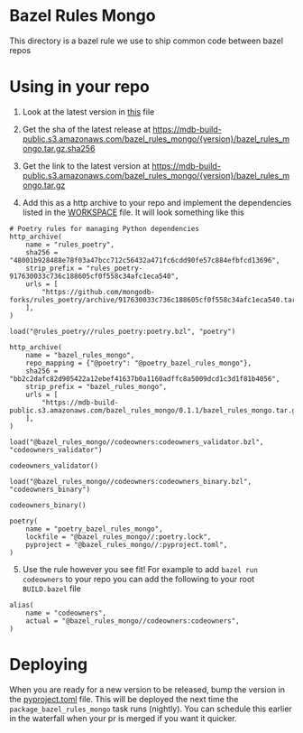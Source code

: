 # Bazel Rules Mongo

This directory is a bazel rule we use to ship common code between bazel repos

# Using in your repo

1. Look at the latest version in [this](https://github.com/mongodb/mongo/blob/master/buildscripts/bazel_rules_mongo/pyproject.toml) file

2. Get the sha of the latest release at https://mdb-build-public.s3.amazonaws.com/bazel_rules_mongo/{version}/bazel_rules_mongo.tar.gz.sha256

3. Get the link to the latest version at https://mdb-build-public.s3.amazonaws.com/bazel_rules_mongo/{version}/bazel_rules_mongo.tar.gz

4. Add this as a http archive to your repo and implement the dependencies listed in the [WORKSPACE](https://github.com/mongodb/mongo/blob/master/buildscripts/bazel_rules_mongo/WORKSPACE.bazel) file. It will look something like this

```
# Poetry rules for managing Python dependencies
http_archive(
    name = "rules_poetry",
    sha256 = "48001b928488e78f03a47bcc712c56432a471fc6cdd90fe57c884efbfcd13696",
    strip_prefix = "rules_poetry-917630033c736c188605cf0f558c34afc1eca540",
    urls = [
        "https://github.com/mongodb-forks/rules_poetry/archive/917630033c736c188605cf0f558c34afc1eca540.tar.gz",
    ],
)

load("@rules_poetry//rules_poetry:poetry.bzl", "poetry")

http_archive(
    name = "bazel_rules_mongo",
    repo_mapping = {"@poetry": "@poetry_bazel_rules_mongo"},
    sha256 = "bb2c2dafc82d905422a12ebef41637b0a1160adffc8a5009dcd1c3d1f81b4056",
    strip_prefix = "bazel_rules_mongo",
    urls = [
        "https://mdb-build-public.s3.amazonaws.com/bazel_rules_mongo/0.1.1/bazel_rules_mongo.tar.gz",
    ],
)

load("@bazel_rules_mongo//codeowners:codeowners_validator.bzl", "codeowners_validator")

codeowners_validator()

load("@bazel_rules_mongo//codeowners:codeowners_binary.bzl", "codeowners_binary")

codeowners_binary()

poetry(
    name = "poetry_bazel_rules_mongo",
    lockfile = "@bazel_rules_mongo//:poetry.lock",
    pyproject = "@bazel_rules_mongo//:pyproject.toml",
)
```

5. Use the rule however you see fit! For example to add `bazel run codeowners` to your repo you can add the following to your root `BUILD.bazel` file

```
alias(
    name = "codeowners",
    actual = "@bazel_rules_mongo//codeowners:codeowners",
)
```

# Deploying

When you are ready for a new version to be released, bump the version in the [pyproject.toml](https://github.com/mongodb/mongo/blob/master/buildscripts/bazel_rules_mongo/pyproject.toml) file.
This will be deployed the next time the `package_bazel_rules_mongo` task runs (nightly). You can schedule this earlier in the waterfall when your pr is merged if you want it quicker.
